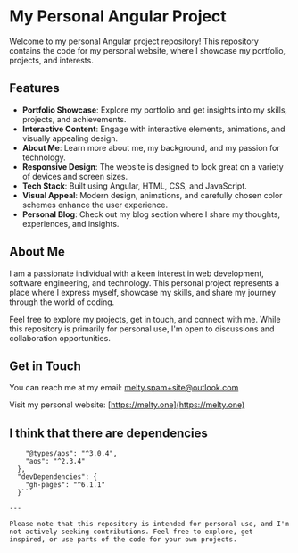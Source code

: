 # My Personal Angular Project

Welcome to my personal Angular project repository! This repository contains the code for my personal website, where I showcase my portfolio, projects, and interests.

## Features

- **Portfolio Showcase**: Explore my portfolio and get insights into my skills, projects, and achievements.
- **Interactive Content**: Engage with interactive elements, animations, and visually appealing design.
- **About Me**: Learn more about me, my background, and my passion for technology.
- **Responsive Design**: The website is designed to look great on a variety of devices and screen sizes.
- **Tech Stack**: Built using Angular, HTML, CSS, and JavaScript.
- **Visual Appeal**: Modern design, animations, and carefully chosen color schemes enhance the user experience.
- **Personal Blog**: Check out my blog section where I share my thoughts, experiences, and insights.

## About Me

I am a passionate individual with a keen interest in web development, software engineering, and technology. This personal project represents a place where I express myself, showcase my skills, and share my journey through the world of coding.

Feel free to explore my projects, get in touch, and connect with me. While this repository is primarily for personal use, I'm open to discussions and collaboration opportunities.

## Get in Touch

You can reach me at my email: <melty.spam+site@outlook.com>

Visit my personal website: [https://melty.one](https://melty.one)

## I think that there are dependencies

```"dependencies": {
    "@types/aos": "^3.0.4",
    "aos": "^2.3.4"
  },
  "devDependencies": {
    "gh-pages": "^6.1.1"
  }```

---

Please note that this repository is intended for personal use, and I'm not actively seeking contributions. Feel free to explore, get inspired, or use parts of the code for your own projects.
